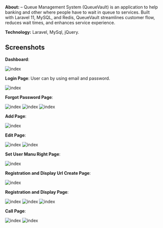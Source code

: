 <p><b>About:</b> – Queue Management System (QueueVault) is an application to help banking and other where people have to wait in queue to services. Built with Laravel 11, MySQL, and Redis, QueueVault streamlines customer flow, reduces wait times, and enhances service experience.</p>

<p><b>Technology:</b> Laravel, MySql, jQuery.</p>

## Screenshots

**Dashboard**:

![index](https://github.com/minulhasanrokan/QueueVault/blob/main/public/dummyimage/dashboard.png)

**Login Page**: User can by using email and password.

![index](https://github.com/minulhasanrokan/QueueVault/blob/main/public/dummyimage/login.png)

**Forgot Password Page**:

![index](https://github.com/minulhasanrokan/QueueVault/blob/main/public/dummyimage/forgot-password.png)
![index](https://github.com/minulhasanrokan/QueueVault/blob/main/public/dummyimage/forgot-password01.png)
![index](https://github.com/minulhasanrokan/QueueVault/blob/main/public/dummyimage/reset-password.png)

**Add Page**:

![index](https://github.com/minulhasanrokan/QueueVault/blob/main/public/dummyimage/Add.png)

**Edit Page**:

![index](https://github.com/minulhasanrokan/QueueVault/blob/main/public/dummyimage/edit.png)
![index](https://github.com/minulhasanrokan/QueueVault/blob/main/public/dummyimage/save_alert.png)

**Set User Manu Right Page**:

![index](https://github.com/minulhasanrokan/QueueVault/blob/main/public/dummyimage/set_menu_right.png)

**Registration and Display Url Create Page**:

![index](https://github.com/minulhasanrokan/QueueVault/blob/main/public/dummyimage/create_reg_url.png)

**Registration and Display Page**:

![index](https://github.com/minulhasanrokan/QueueVault/blob/main/public/dummyimage/reg_page.png)
![index](https://github.com/minulhasanrokan/QueueVault/blob/main/public/dummyimage/display.png)
![index](https://github.com/minulhasanrokan/QueueVault/blob/main/public/dummyimage/token.png)

**Call Page**:

![index](https://github.com/minulhasanrokan/QueueVault/blob/main/public/dummyimage/call_page.png)
![index](https://github.com/minulhasanrokan/QueueVault/blob/main/public/dummyimage/calllist.png)
